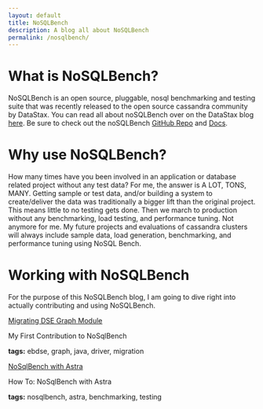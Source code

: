 ```yaml
---
layout: default
title: NoSQLBench
description: A blog all about NoSQLBench
permalink: /nosqlbench/
---
```


# What is NoSQLBench?

NoSQLBench is an open source, pluggable, nosql benchmarking and testing suite that was recently released to the open source cassandra community by DataStax.  You can read all about noSQLBench over on the DataStax blog [here](https://www.datastax.com/blog/nosqlbench).  Be sure to check out the noSQLBench [GitHub Repo](https://github.com/nosqlbench/nosqlbench) and [Docs](http://docs.nosqlbench.io/). 

# Why use NoSQLBench?
  
How many times have you been involved in an application or database related project without any test data?   For me, the answer is A LOT, TONS, MANY.  Getting sample or test data, and/or building a system to create/deliver the data was traditionally a bigger lift than the original project.  This means little to no testing gets done.   Then we march to production without any benchmarking, load testing, and performance tuning.  Not anymore for me.  My future projects and evaluations of cassandra clusters will always include sample data, load generation, benchmarking, and performance tuning using NoSQL Bench.

# Working with NoSQLBench
For the purpose of this NoSQLBench blog, I am going to dive right into actually contributing and using NoSQLBench.

<div class="mui-container">
  <div class="home mui-row">
      <div class="mui-col-md-2">
        <article class="mui-panel">
          <div class="bg-holder bg-deep-purple" style="background:url(/assets/images/database.jpg) no-repeat center center">
            <span class="post-list-title">
              <a class="post-link" href="/nosqlbench/contribution/1/">Migrating DSE Graph Module</a>
            </span>
            <div class="img-overlay"></div>
            <a href="/nosqlbench/contribution/1/" class="overlay"></a>
          </div>
          <div class="post-data">
            <p class="post-excerpt">My First Contribution to NoSqlBench</p>
            <p><b>tags:</b> ebdse, graph, java, driver, migration</p>
          </div>
        </article>
      </div>
      <div class="mui-col-md-2">
        <article class="mui-panel">
          <div class="bg-holder bg-deep-purple" style="background:url(/assets/images/database.jpg) no-repeat center center">
            <span class="post-list-title">
              <a class="post-link" href="/nosqlbench/astra/">NoSqlBench with Astra</a>
            </span>
            <div class="img-overlay"></div>
            <a href="/nosqlbench/astra/" class="overlay"></a>
          </div>
          <div class="post-data">
            <p class="post-excerpt">How To: NoSqlBench with Astra</p>
            <p><b>tags:</b> nosqlbench, astra, benchmarking, testing</p>
          </div>
        </article>
      </div>
  </div>
</div>

